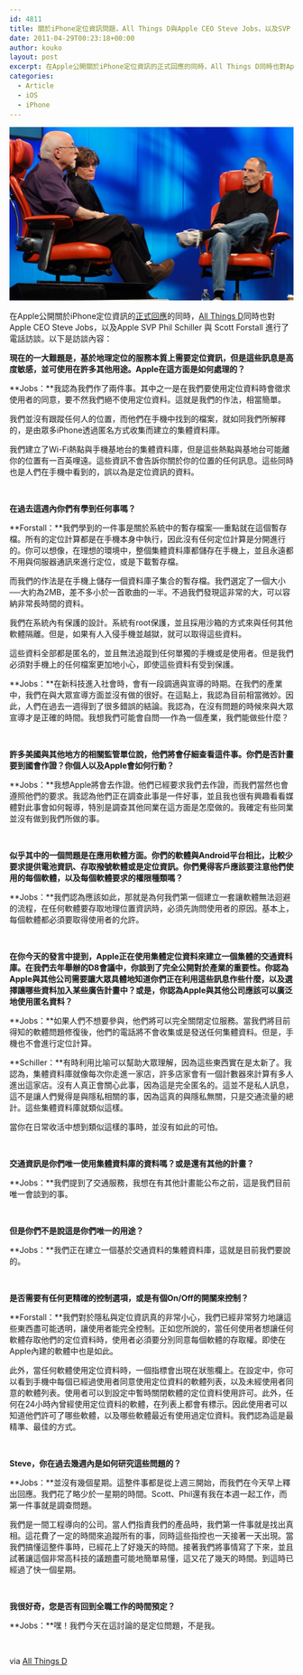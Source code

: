 ```yaml
---
id: 4811
title: 關於iPhone定位資訊問題，All Things D與Apple CEO Steve Jobs，以及SVP Phil Schiller 與 Scott Forstall 的電話訪談。
date: 2011-04-29T00:23:18+00:00
author: kouko
layout: post
excerpt: 在Apple公開關於iPhone定位資訊的正式回應的同時，All Things D同時也對Apple CEO Steve Jobs，以及Apple SVP Phil Schiller 與 Scott Forstall 進行了電話訪談。以下是訪談內容：
categories:
  - Article
  - iOS
  - iPhone
---
```

<img alt="Steve jobs d8 sitting blue chair" border="0" src="/img/2011-04-29-jobs-and-apple-execs-on-tracking-down-the-facts-about-iphones-and-location/steve-jobs-d8-sitting-blue-chair.jpg" title="steve-jobs-d8-sitting-blue-chair.jpg" width="525" />

在Apple公開關於iPhone定位資訊的[正式回應](http://whiteappleer.tw/2011/04/27/apple-qa-on-iphone-location-data-pr/)的同時，[All Things D](http://mobilized.allthingsd.com/20110427/qa-jobs-and-apple-execs-on-tracking-down-the-facts-about-iphones-and-location/)同時也對Apple CEO Steve Jobs，以及Apple SVP Phil Schiller 與 Scott Forstall 進行了電話訪談。以下是訪談內容：

**現在的一大難題是，基於地理定位的服務本質上需要定位資訊，但是這些訊息是高度敏感，並可使用在許多其他用途。Apple在這方面是如何處理的？**

**Jobs：**我認為我們作了兩件事。其中之一是在我們要使用定位資料時會徵求使用者的同意，要不然我們絕不使用定位資料。這就是我們的作法，相當簡單。

我們並沒有跟蹤任何人的位置，而他們在手機中找到的檔案，就如同我們所解釋的，是由眾多iPhone透過匿名方式收集而建立的集體資料庫。

我們建立了Wi-Fi熱點與手機基地台的集體資料庫，但是這些熱點與基地台可能離你的位置有一百英哩遠。這些資訊不會告訴你關於你的位置的任何訊息。這些同時也是人們在手機中看到的，誤以為是定位資訊的資料。

&nbsp;

**在過去這週內你們有學到任何事嗎？**

**Forstall：**我們學到的一件事是關於系統中的暫存檔案──重點就在這個暫存檔。所有的定位計算都是在手機本身中執行，因此沒有任何定位計算是分開進行的。你可以想像，在理想的環境中，整個集體資料庫都儲存在手機上，並且永遠都不用與伺服器通訊來進行定位，或是下載暫存檔。

而我們的作法是在手機上儲存一個資料庫子集合的暫存檔。我們選定了一個大小──大約為2MB，差不多小於一首歌曲的一半。不過我們發現這非常的大，可以容納非常長時間的資料。

我們在系統內有保護的設計。系統有root保護，並且採用沙箱的方式來與任何其他軟體隔離。但是，如果有人入侵手機並越獄，就可以取得這些資料。

這些資料全部都是匿名的，並且無法追蹤到任何單獨的手機或是使用者。但是我們必須對手機上的任何檔案更加地小心，即使這些資料有受到保護。

**Jobs：**在新科技進入社會時，會有一段調適與宣導的時期。在我們的產業中，我們在與大眾宣導方面並沒有做的很好。在這點上，我認為目前相當微妙。因此，人們在過去一週得到了很多錯誤的結論。我認為，在沒有問題的時候來與大眾宣導才是正確的時間。我想我們可能會自問──作為一個產業，我們能做些什麼？

&nbsp;

**許多美國與其他地方的相關監管單位說，他們將會仔細查看這件事。你們是否計畫要到國會作證？你個人以及Apple會如何行動？**

**Jobs：**我想Apple將會去作證。他們已經要求我們去作證，而我們當然也會遵照他們的要求。我認為他們正在調查此事是一件好事，並且我也很有興趣看看媒體對此事會如何報導，特別是調查其他同業在這方面是怎麼做的。我確定有些同業並沒有做到我們所做的事。

&nbsp;

**似乎其中的一個問題是在應用軟體方面。你們的軟體與Android平台相比，比較少要求提供電池資訊、存取撥號軟體或是定位資訊。你們覺得客戶應該要注意他們使用的每個軟體，以及每個軟體要求的權限種類嗎？**

**Jobs：**我們認為應該如此，那就是為何我們第一個建立一套讓軟體無法迴避的流程，在任何軟體要存取地理位置資訊時，必須先詢問使用者的原因。基本上，每個軟體都必須要取得使用者的允許。

&nbsp;

**在你今天的發言中提到，Apple正在使用集體定位資料來建立一個集體的交通資料庫。在我們去年舉辦的D8會議中，你談到了完全公開對於產業的重要性。你認為Apple與其他公司需要讓大眾具體地知道你們正在利用這些訊息作些什麼，以及選擇讓哪些資料加入某些廣告計畫中？或是，你認為Apple與其他公司應該可以廣泛地使用匿名資料？**

**Jobs：**如果人們不想要參與，他們將可以完全關閉定位服務。當我們將目前得知的軟體問題修復後，他們的電話將不會收集或是發送任何集體資料。但是，手機也不會進行定位計算。

**Schiller：**有時利用比喻可以幫助大眾理解，因為這些東西實在是太新了。我認為，集體資料庫就像每次你走進一家店，許多店家會有一個計數器來計算有多人進出這家店。沒有人真正會關心此事，因為這是完全匿名的。這並不是私人訊息，這不是讓人們覺得是與隱私相關的事，因為這真的與隱私無關，只是交通流量的總計。這些集體資料庫就類似這樣。

當你在日常收活中想到類似這樣的事時，並沒有如此的可怕。

&nbsp;

**交通資訊是你們唯一使用集體資料庫的資料嗎？或是還有其他的計畫？**

**Jobs：**我們提到了交通服務，我想在有其他計畫能公布之前，這是我們目前唯一會談到的事。

&nbsp;

**但是你們不是說這是你們唯一的用途？**

**Jobs：**我們正在建立一個基於交通資料的集體資料庫，這就是目前我們要說的。

&nbsp;

**是否需要有任何更精確的控制選項，或是有個On/Off的開關來控制？**

**Forstall：**我們對於隱私與定位資訊真的非常小心，我們已經非常努力地讓這些東西盡可能透明，讓使用者能完全控制。正如您所說的，當任何使用者想讓任何軟體存取他們的定位資料時，使用者必須要分別同意每個軟體的存取權。即使在Apple內建的軟體中也是如此。

此外，當任何軟體使用定位資料時，一個指標會出現在狀態欄上。在設定中，你可以看到手機中每個已經過使用者同意使用定位資料的軟體列表，以及未經使用者同意的軟體列表。使用者可以到設定中暫時關閉軟體的定位資料使用許可。此外，任何在24小時內曾經使用定位資料的軟體，在列表上都會有標示。因此使用者可以知道他們許可了哪些軟體，以及哪些軟體最近有使用過定位資料。我們認為這是最精準、最佳的方式。

&nbsp;

**Steve，你在過去幾週內是如何研究這些問題的？**

**Jobs：**並沒有幾個星期。這整件事都是從上週三開始，而我們在今天早上釋出回應。我們花了略少於一星期的時間。Scott、Phil還有我在本週一起工作，而第一件事就是調查問題。

我們是一間工程導向的公司。當人們指責我們的產品時，我們第一件事就是找出真相。這花費了一定的時間來追蹤所有的事，同時這些指控也一天接著一天出現。當我們搞懂這整件事時，已經花上了好幾天的時間。接著我們將事情寫了下來，並且試著讓這個非常高科技的議題盡可能地簡單易懂，這又花了幾天的時間。到這時已經過了快一個星期。

&nbsp;

**我很好奇，您是否有回到全職工作的時間預定？**

**Jobs：**嘿！我們今天在這討論的是定位問題，不是我。

&nbsp;

via&nbsp;[All Things D](http://mobilized.allthingsd.com/20110427/qa-jobs-and-apple-execs-on-tracking-down-the-facts-about-iphones-and-location/)
